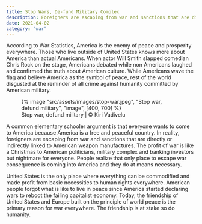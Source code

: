 ```yaml
---
title: Stop Wars, De-fund Military Complex
description: Foreigners are escaping from war and sanctions that are directly or indirectly linked to American weapon manufactures
date: 2021-04-02
category: "war"
---
```


According to War Statistics, America is the enemy of peace and prosperity everywhere. Those who live outside of United States knows more about America than actual Americans. When actor Will Smith slapped comedian Chris Rock on the stage, Americans debated while non Americans laughed and confirmed the truth about American culture. While Americans wave the flag and believe America as the symbol of peace, rest of the world disgusted at the reminder of all crime against humanity committed by American military.

<!-- excerpt -->

<figure>
{% image "src/assets/images/stop-war.jpeg", "Stop war, defund military", "image", [400, 700] %}
<figcaption>Stop war, defund military | © Kiri Vadivelu</figcaption>
</figure>

A common elementary schooler argument is that everyone wants to come to America because America is a free and peaceful country. In reality, foreigners are escaping from war and sanctions that are directly or indirectly linked to American weapon manufactures. The profit of war is like a Christmas to American politicians, military complex and banking investors but nightmare for everyone. People realize that only place to escape war consequence is coming into America and they do at means necessary.

United States is the only place where everything can be commodified and made profit from basic necessities to human rights everywhere. American people forgot what is like to live in peace since America started declaring wars to reboot the failing capitalist economy. Today, the friendship of United States and Europe built on the principle of world peace is the primary reason for war everywhere. The friendship is at stake so do humanity.
